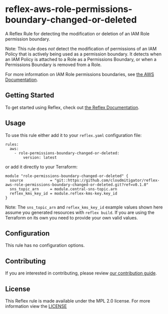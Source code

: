 # reflex-aws-role-permissions-boundary-changed-or-deleted
A Reflex Rule for detecting the modification or deletion of an IAM Role permission boundary.

Note: This rule does _not_ detect the modification of permissions of an IAM Policy that is
actively being used as a permission boundary. It detects when an IAM Policy is attached
to a Role as a Permissions Boundary, or when a Permissions Boundary is removed from a Role.

For more information on IAM Role permissions boundaries, see [the AWS Documentation](https://docs.aws.amazon.com/IAM/latest/UserGuide/access_policies_boundaries.html).

## Getting Started
To get started using Reflex, check out [the Reflex Documentation](https://docs.cloudmitigator.com/).

## Usage
To use this rule either add it to your `reflex.yaml` configuration file:  
```
rules:
  aws:
    - role-permissions-boundary-changed-or-deleted:
        version: latest
```

or add it directly to your Terraform:  
```
module "role-permissions-boundary-changed-or-deleted" {
  source            = "git::https://github.com/cloudmitigator/reflex-aws-role-permissions-boundary-changed-or-deleted.git?ref=v0.1.0"
  sns_topic_arn     = module.central-sns-topic.arn
  reflex_kms_key_id = module.reflex-kms-key.key_id
}
```

Note: The `sns_topic_arn` and `reflex_kms_key_id` example values shown here assume you generated resources with `reflex build`. If you are using the Terraform on its own you need to provide your own valid values.

## Configuration
This rule has no configuration options.

## Contributing
If you are interested in contributing, please review [our contribution guide](https://docs.cloudmitigator.com/about/contributing.html).

## License
This Reflex rule is made available under the MPL 2.0 license. For more information view the [LICENSE](https://github.com/cloudmitigator/reflex-aws-role-permissions-boundary-changed-or-deleted/blob/master/LICENSE) 
